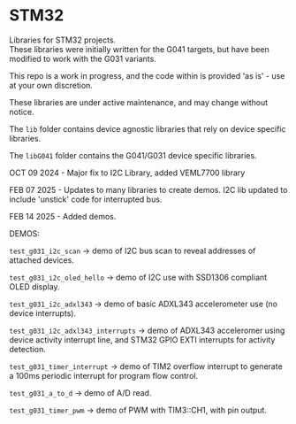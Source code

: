 # STM32
Libraries for STM32 projects.\
These libraries were initially written for the G041 targets, but have been modified to work with the G031 variants.

This repo is a work in progress, and the code within is provided 'as is' - use at your own discretion. 

These libraries are under active maintenance, and may change without notice.

The `lib` folder contains device agnostic libraries that rely on device specific libraries.

The `libG041` folder contains the G041/G031 device specific libraries. 

OCT 09 2024 - Major fix to I2C Library, added VEML7700 library

FEB 07 2025 - Updates to many libraries to create demos. I2C lib updated to include 'unstick' code for interrupted bus.

FEB 14 2025 - Added demos.

DEMOS:

`test_g031_i2c_scan` -> demo of I2C bus scan to reveal addresses of attached devices.

`test_g031_i2c_oled_hello` -> demo of I2C use with SSD1306 compliant OLED display.

`test_g031_i2c_adxl343` -> demo of basic ADXL343 accelerometer use (no device interrupts).

`test_g031_i2c_adxl343_interrupts` -> demo of ADXL343 acceleromer using device activity interrupt line, and STM32 GPIO EXTI interrupts for activity detection.

`test_g031_timer_interrupt` -> demo of TIM2 overflow interrupt to generate a 100ms periodic interrupt for program flow control.

`test_g031_a_to_d` -> demo of A/D read.

`test_g031_timer_pwm` -> demo of PWM with TIM3::CH1, with pin output. 
